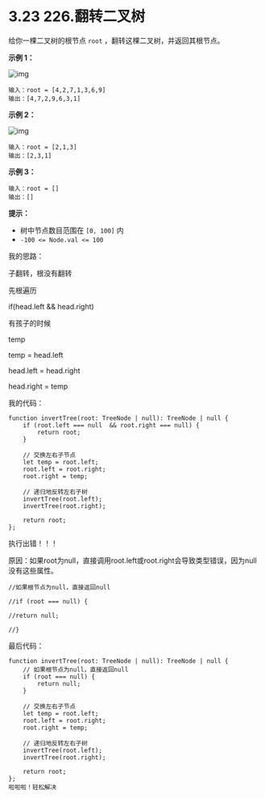﻿

# 3.23 226.翻转二叉树

给你一棵二叉树的根节点 `root` ，翻转这棵二叉树，并返回其根节点。

 

**示例 1：**

![img](https://i-blog.csdnimg.cn/img_convert/93e11b59e3bd79fed16805731876acfe.jpeg)

```
输入：root = [4,2,7,1,3,6,9]
输出：[4,7,2,9,6,3,1]
```

**示例 2：**

![img](https://i-blog.csdnimg.cn/img_convert/2f9dab0e6b472b83e9fb0a1a03fb726a.jpeg)

```
输入：root = [2,1,3]
输出：[2,3,1]
```

**示例 3：**

```
输入：root = []
输出：[]
```

 

**提示：**

- 树中节点数目范围在 `[0, 100]` 内
- `-100 <= Node.val <= 100`

我的思路：

子翻转，根没有翻转

先根遍历

if(head.left && head.right)

有孩子的时候

temp 

temp = head.left

head.left = head.right

head.right = temp

我的代码：

```
function invertTree(root: TreeNode | null): TreeNode | null {
    if (root.left === null  && root.right === null) {
        return root;
    }

    // 交换左右子节点
    let temp = root.left;
    root.left = root.right;
    root.right = temp;

    // 递归地反转左右子树
    invertTree(root.left);
    invertTree(root.right);

    return root;
};
```

执行出错！！！

原因：如果root为null，直接调用root.left或root.right会导致类型错误，因为null没有这些属性。

```
//如果根节点为null，直接返回null

//if (root === null) {

//return null;

//}

```

最后代码：

```
function invertTree(root: TreeNode | null): TreeNode | null {
    // 如果根节点为null，直接返回null
    if (root === null) {
        return null;
    }

    // 交换左右子节点
    let temp = root.left;
    root.left = root.right;
    root.right = temp;

    // 递归地反转左右子树
    invertTree(root.left);
    invertTree(root.right);

    return root;
};
啦啦啦！轻松解决
```


